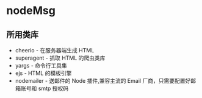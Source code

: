 # nodeMsg

## 所用类库

+ cheerio - 在服务器端生成 HTML
+ superagent - 抓取 HTML 的爬虫类库
+ yargs - 命令行工具集
+ ejs - HTML 的模板引擎
+ nodemailer - 送邮件的 Node 插件,兼容主流的 Email 厂商，只需要配置好邮箱账号和 smtp 授权码
